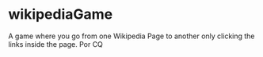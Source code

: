 # wikipediaGame
A game where you go from one Wikipedia Page to another only clicking the links inside the page. Por CQ
